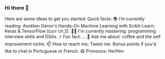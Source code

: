 ### Hi there 👋


Here are some ideas to get you started:
  Quick facts:
  📚 I’m currently reading: Aurélien Géron's Hands-On Machine Learning with Scikit-Learn, Keras & TensorFlow (curr ch.2).
  🐱‍💻 I'm currently mastering: programming interview skills and DSAs.
  ⚡ Fun fact: ...
  💬 Ask me about: coffee and the self improvement niche.
  📫 How to reach me: Tweet me. Bonus points if you'd like to chat in Portuguese or French.
  😄 Pronouns: He/Him

 
